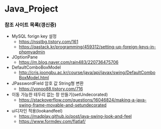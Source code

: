 # Java_Project

### 참조 사이트 목록(갱신중)
- MySQL forign key 설정
  - https://nsstbg.tistory.com/161
  - https://qastack.kr/programming/459312/setting-up-foreign-keys-in-phpmyadmin
- JOptionPane
  - https://m.blog.naver.com/rain483/220736475706
- DefaultComboBoxModel
  - http://cris.joongbu.ac.kr/course/java/api/javax/swing/DefaultComboBoxModel.html
- JPasswordField 암호 값 String형 변환
  - https://yonoo88.tistory.com/716
- 이동 가능한 테두리 없는 창 만들기(setUndecorated)
  - https://stackoverflow.com/questions/16046824/making-a-java-swing-frame-movable-and-setundecorated
- ui디자인 적용(lookandfeel)
  - https://madplay.github.io/post/java-swing-look-and-feel
  - https://www.formdev.com/flatlaf/